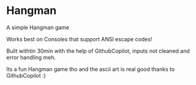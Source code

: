 # Hangman
A simple Hangman game

Works best on Consoles that support ANSI escape codes!

Built withtin 30min with the help of GithubCopilot, inputs not cleaned and error handling meh. 

Its a fun Hangman game tho and the ascii art is real good thanks to GithubCopilot :) 
